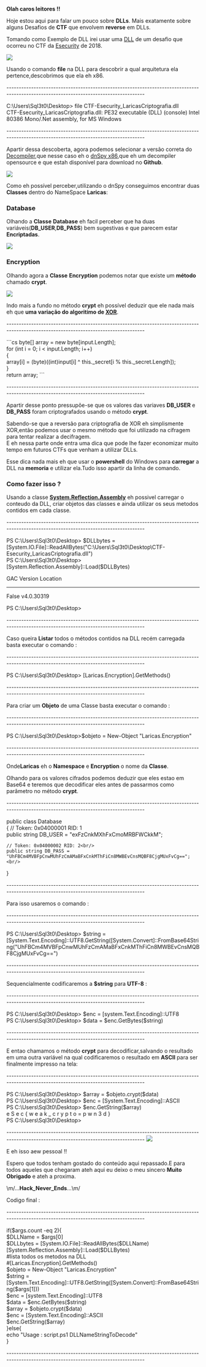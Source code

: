 <strong>Olah caros leitores !!</strong>

<p>Hoje estou aqui para falar um pouco sobre <strong>DLLs</strong>. Mais exatamente sobre alguns Desafios de <strong>CTF</strong> que envolvem  <strong>reverse</strong> em DLLs.</p>

<p>Tomando como Exemplo de DLL irei usar uma <a href=”https://github.com/sql3t0/shellterlabsCTF/blob/master/tools/LoadDLL/CTF-Esecurity_LaricasCriptografia.dll?raw=true”>DLL</a> de um desafio que ocorreu no CTF da <a href=”https://ctf.esecurity.com.br”>Esecurity</a> de 2018.</p> 

<img src="https://github.com/sql3t0/shellterlabsCTF/blob/master/tools/WriteupsSiteDeadlokTeam/LoadDLLsPowerShell/imgs/img_00.png?raw=true" />
 
<p>Usando o comando <strong>file</strong> na DLL para descobrir a qual arquitetura ela pertence,descobrimos que ela eh x86.</p>
--------------------------------------------------------------------------------------------------------------------------------------
<p>
<div>
C:\Users\Sql3t0\Desktop> file CTF-Esecurity_LaricasCriptografia.dll<br/>
CTF-Esecurity_LaricasCriptografia.dll: PE32 executable (DLL) (console) Intel 80386 Mono/.Net assembly, for MS Windows
</div>
</p>
--------------------------------------------------------------------------------------------------------------------------------------	
<p>Apartir dessa descoberta, agora podemos selecionar a versão correta do <a href=”https://en.wikipedia.org/wiki/Decompiler”>Decompiler</a>,que nesse caso eh o <a href=”https://github.com/0xd4d/dnSpy”>dnSpy x86</a>,que eh um decompiler opensource e que estah disponível para download no <strong>Github</strong>.</p>

<img src="https://github.com/sql3t0/shellterlabsCTF/blob/master/tools/WriteupsSiteDeadlokTeam/LoadDLLsPowerShell/imgs/img_01.png?raw=true" />
 
<p>Como eh possível perceber,utilizando o dnSpy conseguimos encontrar duas <strong>Classes</strong> dentro do NameSpace <strong>Laricas</strong>:</p>
<h3>Database</h3>
<p>Olhando a <strong>Classe</strong> <strong>Database</strong> eh facil perceber que ha duas variáveis(<strong>DB_USER</strong>,<strong>DB_PASS</strong>) bem sugestivas e que parecem estar <strong>Encriptadas</strong>.</p>
 
<img src="https://github.com/sql3t0/shellterlabsCTF/blob/master/tools/WriteupsSiteDeadlokTeam/LoadDLLsPowerShell/imgs/img_02.png?raw=true" />

<h3>Encryption</h3>
<p>Olhando agora a <strong>Classe</strong> <strong>Encryption</strong> podemos notar que existe um <strong>método</strong> chamado <strong>crypt</strong>.</p>

<img src="https://github.com/sql3t0/shellterlabsCTF/blob/master/tools/WriteupsSiteDeadlokTeam/LoadDLLsPowerShell/imgs/img_03.png?raw=true" />
 
<p>Indo mais a fundo no método <strong>crypt</strong> eh possível deduzir que ele nada mais eh que <strong>uma variação do algoritimo de <a href=”https://en.wikipedia.org/wiki/XOR_cipher”>XOR</a></strong>.</p>
--------------------------------------------------------------------------------------------------------------------------------------
<p>
<div>
```cs
byte[] array = new byte[input.Length];<br/>
            for (int i = 0; i < input.Length; i++)<br/>
            {<br/>
                array[i] = (byte)((int)input[i] ^ this._secret[i % this._secret.Length]);<br/>
            }<br/>
return array;
```
</div>
</p>
--------------------------------------------------------------------------------------------------------------------------------------
<p>Apartir desse ponto pressupõe-se que os valores das variaves <strong>DB_USER</strong> e <strong>DB_PASS</strong> foram criptografados usando o método <strong>crypt</strong>.</p>

<p>Sabendo-se que a reversão para criptografia de XOR eh simplismente XOR,então podemos usar o mesmo método que foi utilizado na cifragem para tentar realizar a decifragem.<br/>
E eh nessa parte onde entra uma dica que pode lhe fazer economizar muito tempo em futuros CTFs que venham a utilizar DLLs.</p>

<p>Esse dica nada mais eh que usar o <strong>powershell</strong> do Windows para <strong>carregar</strong> a DLL na <strong>memoria</strong> e utilizar ela.Tudo isso apartir da linha de comando.</p>

<h3>Como fazer isso<strong> ?</strong></h3>
<p>Usando a classe <strong><a href=”https://docs.microsoft.com/pt-br/dotnet/api/system.reflection.assembly?view=netframework-4.7.2”>System.Reflection.Assembly</a></strong> eh possivel carregar o conteudo da DLL, criar objetos das classes e ainda utilizar os seus metodos contidos em cada classe.</p>
--------------------------------------------------------------------------------------------------------------------------------------
</p>
<div>
PS C:\Users\Sql3t0\Desktop> $DLLbytes = [System.IO.File]::ReadAllBytes("C:\Users\Sql3t0\Desktop\CTF-Esecurity_LaricasCriptografia.dll")
<br/>
PS C:\Users\Sql3t0\Desktop> [System.Reflection.Assembly]::Load($DLLBytes)

GAC    Version        Location
---    -------        --------
False  v4.0.30319


PS C:\Users\Sql3t0\Desktop>
</div>
</p>
--------------------------------------------------------------------------------------------------------------------------------------
<p>Caso queira <strong>Listar</strong> todos o métodos contidos na DLL recém carregada basta executar o comando :</p>
--------------------------------------------------------------------------------------------------------------------------------------
<p>
<div>
PS C:\Users\Sql3t0\Desktop> [Laricas.Encryption].GetMethods()
</div>
</p>
--------------------------------------------------------------------------------------------------------------------------------------
<p>Para criar um <strong>Objeto</strong> de uma Classe basta executar o comando :</p>
--------------------------------------------------------------------------------------------------------------------------------------
<p>
<div>
PS C:\Users\Sql3t0\Desktop>$objeto = New-Object "Laricas.Encryption"
</div>
</p>
--------------------------------------------------------------------------------------------------------------------------------------
<p>Onde<strong>Laricas</strong> eh o <strong>Namespace</strong> e <strong>Encryption</strong> o nome da <strong>Classe</strong>.</p>

<p>Olhando para os valores cifrados podemos deduzir que eles estao em Base64 e teremos que decodificar eles antes de passarmos como parâmetro no método <strong>crypt</strong>.</p>
--------------------------------------------------------------------------------------------------------------------------------------
<p>
<div>
public class Database<br/>
{
    // Token: 0x04000001 RID: 1<br/>
    public string DB_USER = "exFzCnkMXhFxCmoMRBFWCkkM";<br/>

    // Token: 0x04000002 RID: 2<br/>
    public string DB_PASS = "UhFBCm4MVBFpCnwMUhFzCmAMaBFxCnkMThFiCn8MWBEvCnsMQBF8CjgMUxFvCg==";<br/>
}
</div>
</p>
--------------------------------------------------------------------------------------------------------------------------------------	
<p>Para isso usaremos o comando :</p>
--------------------------------------------------------------------------------------------------------------------------------------
<p>
<div>
PS C:\Users\Sql3t0\Desktop> $string = [System.Text.Encoding]::UTF8.GetString([System.Convert]::FromBase64String("UhFBCm4MVBFpCnwMUhFzCmAMaBFxCnkMThFiCn8MWBEvCnsMQBF8CjgMUxFvCg==")
</div>
</p>
--------------------------------------------------------------------------------------------------------------------------------------
<p>Sequencialmente codificaremos a <strong>$string</strong> para <strong>UTF-8</strong> :</p>
--------------------------------------------------------------------------------------------------------------------------------------
<p>
<div>
PS C:\Users\Sql3t0\Desktop> $enc = [system.Text.Encoding]::UTF8<br/>
PS C:\Users\Sql3t0\Desktop> $data = $enc.GetBytes($string)
</div>
</p>
--------------------------------------------------------------------------------------------------------------------------------------
<p>E entao chamamos o método <strong>crypt</strong> para decodificar,salvando o resultado em uma outra variável na qual codificaremos o resultado em <strong>ASCII</strong> para ser finalmente impresso na tela:</p>
--------------------------------------------------------------------------------------------------------------------------------------
<p>
<div>
PS C:\Users\Sql3t0\Desktop> $array = $objeto.crypt($data)<br/>
PS C:\Users\Sql3t0\Desktop> $enc = [System.Text.Encoding]::ASCII<br/>
PS C:\Users\Sql3t0\Desktop> $enc.GetString($array)<br/>
e S e c { w e a k _ c r y p t o = p w n 3 d }<br/>
PS C:\Users\Sql3t0\Desktop>
</div>
</p>
--------------------------------------------------------------------------------------------------------------------------------------
<img src="https://github.com/sql3t0/shellterlabsCTF/blob/master/tools/WriteupsSiteDeadlokTeam/LoadDLLsPowerShell/imgs/img_04.png?raw=true" />

<p>E eh isso aew pessoal !!</p>

<p>Espero que todos tenham gostado do conteúdo aqui repassado.E para todos aqueles que chegaram ateh aqui eu deixo o meu sincero <strong>Muito Obrigado</strong> e ateh a proxima.</p>

<p>\m/...<strong>Hack_Never_Ends</strong>...\m/</p>

<p>Codigo final :</p>
--------------------------------------------------------------------------------------------------------------------------------------
<p>
<div>
if($args.count -eq 2){<br/>
	$DLLName = $args[0]<br/>
	$DLLbytes = [System.IO.File]::ReadAllBytes($DLLName)<br/>
	[System.Reflection.Assembly]::Load($DLLBytes)<br/>
	#lista todos os metodos na DLL<br/>
	#[Laricas.Encryption].GetMethods()<br/>
	$objeto = New-Object "Laricas.Encryption"<br/>
	$string = [System.Text.Encoding]::UTF8.GetString([System.Convert]::FromBase64String($args[1]))<br/>
	$enc = [system.Text.Encoding]::UTF8<br/>
	$data = $enc.GetBytes($string)<br/>
	$array = $objeto.crypt($data)<br/>
	$enc = [System.Text.Encoding]::ASCII<br/>
	$enc.GetString($array)<br/>
}else{<br/>
	echo "Usage : script.ps1 DLLNameStringToDecode"<br/>
}<br/>	
</div>
</p>
--------------------------------------------------------------------------------------------------------------------------------------
